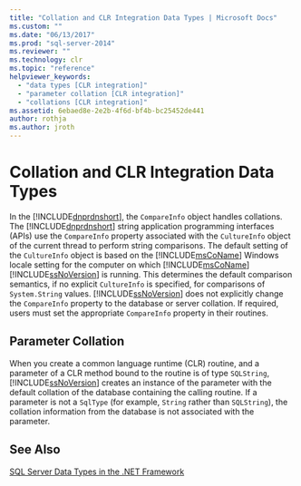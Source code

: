 ```yaml
---
title: "Collation and CLR Integration Data Types | Microsoft Docs"
ms.custom: ""
ms.date: "06/13/2017"
ms.prod: "sql-server-2014"
ms.reviewer: ""
ms.technology: clr
ms.topic: "reference"
helpviewer_keywords: 
  - "data types [CLR integration]"
  - "parameter collation [CLR integration]"
  - "collations [CLR integration]"
ms.assetid: 6ebaed8e-2e2b-4f6d-bf4b-bc25452de441
author: rothja
ms.author: jroth
---
```

# Collation and CLR Integration Data Types
  In the [!INCLUDE[dnprdnshort](../../includes/dnprdnshort-md.md)], the `CompareInfo` object handles collations. The [!INCLUDE[dnprdnshort](../../includes/dnprdnshort-md.md)] string application programming interfaces (APIs) use the `CompareInfo` property associated with the `CultureInfo` object of the current thread to perform string comparisons. The default setting of the `CultureInfo` object is based on the [!INCLUDE[msCoName](../../includes/msconame-md.md)] Windows locale setting for the computer on which [!INCLUDE[msCoName](../../includes/msconame-md.md)] [!INCLUDE[ssNoVersion](../../includes/ssnoversion-md.md)] is running. This determines the default comparison semantics, if no explicit `CultureInfo` is specified, for comparisons of `System.String` values. [!INCLUDE[ssNoVersion](../../includes/ssnoversion-md.md)] does not explicitly change the `CompareInfo` property to the database or server collation. If required, users must set the appropriate `CompareInfo` property in their routines.  
  
## Parameter Collation  
 When you create a common language runtime (CLR) routine, and a parameter of a CLR method bound to the routine is of type `SQLString`, [!INCLUDE[ssNoVersion](../../includes/ssnoversion-md.md)] creates an instance of the parameter with the default collation of the database containing the calling routine. If a parameter is not a `SqlType` (for example, `String` rather than `SQLString`), the collation information from the database is not associated with the parameter.  
  
## See Also  
 [SQL Server Data Types in the .NET Framework](sql-server-data-types-in-the-net-framework.md)  
  
  
